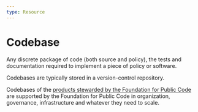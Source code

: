 ```yaml
---
type: Resource
---
```


# Codebase

Any discrete package of code (both source and policy), the tests and documentation required to implement a piece of policy or software.

Codebases are typically stored in a version-control repository.

Codebases of the [products stewarded by the Foundation for Public Code](../activities/codebase-stewardship/index.md) are supported by the Foundation for Public Code in organization, governance, infrastructure and whatever they need to scale.
